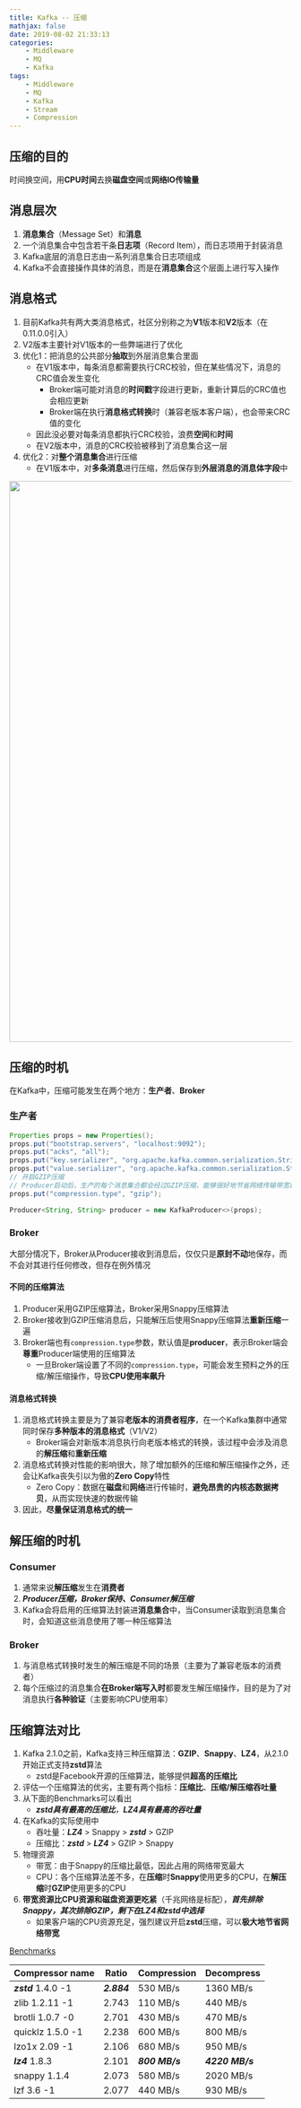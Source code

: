 ```yaml
---
title: Kafka -- 压缩
mathjax: false
date: 2019-08-02 21:33:13
categories:
    - Middleware
    - MQ
    - Kafka
tags:
    - Middleware
    - MQ
    - Kafka
    - Stream
    - Compression
---
```


## 压缩的目的
时间换空间，用**CPU时间**去换**磁盘空间**或**网络IO传输量**

## 消息层次
1. **消息集合**（Message Set）和**消息**
2. 一个消息集合中包含若干条**日志项**（Record Item），而日志项用于封装消息
3. Kafka底层的消息日志由一系列消息集合日志项组成
4. Kafka不会直接操作具体的消息，而是在**消息集合**这个层面上进行写入操作

<!-- more -->

## 消息格式
1. 目前Kafka共有两大类消息格式，社区分别称之为**V1**版本和**V2**版本（在0.11.0.0引入）
2. V2版本主要针对V1版本的一些弊端进行了优化
3. 优化1：把消息的公共部分**抽取**到外层消息集合里面
    - 在V1版本中，每条消息都需要执行CRC校验，但在某些情况下，消息的CRC值会发生变化
        - Broker端可能对消息的**时间戳**字段进行更新，重新计算后的CRC值也会相应更新
        - Broker端在执行**消息格式转换**时（兼容老版本客户端），也会带来CRC值的变化
    - 因此没必要对每条消息都执行CRC校验，浪费**空间**和**时间**
    - 在V2版本中，消息的CRC校验被移到了消息集合这一层
4. 优化2：对**整个消息集合**进行压缩
    - 在V1版本中，对**多条消息**进行压缩，然后保存到**外层消息的消息体字段**中

<img src="https://kafka-1253868755.cos.ap-guangzhou.myqcloud.com/geek-time/kafka-compression-v1-v2.png" width=1000/>

## 压缩的时机
在Kafka中，压缩可能发生在两个地方：**生产者**、**Broker**

### 生产者
```java
Properties props = new Properties();
props.put("bootstrap.servers", "localhost:9092");
props.put("acks", "all");
props.put("key.serializer", "org.apache.kafka.common.serialization.StringSerializer");
props.put("value.serializer", "org.apache.kafka.common.serialization.StringSerializer");
// 开启GZIP压缩
// Producer启动后，生产的每个消息集合都会经过GZIP压缩，能够很好地节省网络传输带宽和Kafka Broker端的磁盘占用
props.put("compression.type", "gzip");

Producer<String, String> producer = new KafkaProducer<>(props);
```

### Broker
大部分情况下，Broker从Producer接收到消息后，仅仅只是**原封不动**地保存，而不会对其进行任何修改，但存在例外情况

#### 不同的压缩算法
1. Producer采用GZIP压缩算法，Broker采用Snappy压缩算法
2. Broker接收到GZIP压缩消息后，只能解压后使用Snappy压缩算法**重新压缩**一遍
3. Broker端也有`compression.type`参数，默认值是**producer**，表示Broker端会**尊重**Producer端使用的压缩算法
    - 一旦Broker端设置了不同的`compression.type`，可能会发生预料之外的压缩/解压缩操作，导致**CPU使用率飙升**

#### 消息格式转换
1. 消息格式转换主要是为了兼容**老版本的消费者程序**，在一个Kafka集群中通常同时保存**多种版本的消息格式**（V1/V2）
    - Broker端会对新版本消息执行向老版本格式的转换，该过程中会涉及消息的**解压缩**和**重新压缩**
2. 消息格式转换对性能的影响很大，除了增加额外的压缩和解压缩操作之外，还会让Kafka丧失引以为傲的**Zero Copy**特性
    - Zero Copy：数据在**磁盘**和**网络**进行传输时，**避免昂贵的内核态数据拷贝**，从而实现快速的数据传输
3. 因此，**尽量保证消息格式的统一**

## 解压缩的时机

### Consumer
1. 通常来说**解压缩**发生在**消费者**
2. _**Producer压缩，Broker保持、Consumer解压缩**_
3. Kafka会将启用的压缩算法封装进**消息集合**中，当Consumer读取到消息集合时，会知道这些消息使用了哪一种压缩算法

### Broker
1. 与消息格式转换时发生的解压缩是不同的场景（主要为了兼容老版本的消费者）
2. 每个压缩过的消息集合**在Broker端写入时**都要发生解压缩操作，目的是为了对消息执行**各种验证**（主要影响CPU使用率）

## 压缩算法对比
1. Kafka 2.1.0之前，Kafka支持三种压缩算法：**GZIP**、**Snappy**、**LZ4**，从2.1.0开始正式支持**zstd**算法
    - zstd是Facebook开源的压缩算法，能够提供**超高的压缩比**
2. 评估一个压缩算法的优劣，主要有两个指标：**压缩比**、**压缩/解压缩吞吐量**
3. 从下面的Benchmarks可以看出
    - _**zstd具有最高的压缩比**，**LZ4具有最高的吞吐量**_
4. 在Kafka的实际使用中
    - 吞吐量：_**LZ4**_ > Snappy > _**zstd**_ > GZIP
    - 压缩比：_**zstd**_ > _**LZ4**_ > GZIP > Snappy
5. 物理资源
    - 带宽：由于Snappy的压缩比最低，因此占用的网络带宽最大
    - CPU：各个压缩算法差不多，在**压缩**时**Snappy**使用更多的CPU，在**解压缩**时**GZIP**使用更多的CPU
6. **带宽资源比CPU资源和磁盘资源更吃紧**（千兆网络是标配），_**首先排除Snappy，其次排除GZIP，剩下在LZ4和zstd中选择**_
    - 如果客户端的CPU资源充足，强烈建议开启**zstd**压缩，可以**极大地节省网络带宽**

[Benchmarks](https://github.com/facebook/zstd)

| Compressor name | Ratio | Compression | Decompress |
| ---- | ---- | ---- | ---- |
| _**zstd**_ 1.4.0 -1 | _**2.884**_ | 530 MB/s | 1360 MB/s |
| zlib 1.2.11 -1 | 2.743 | 110 MB/s | 440 MB/s |
| brotli 1.0.7 -0 | 2.701 | 430 MB/s | 470 MB/s |
| quicklz 1.5.0 -1 | 2.238 | 600 MB/s | 800 MB/s |
| lzo1x 2.09 -1 | 2.106 | 680 MB/s | 950 MB/s |
| _**lz4**_ 1.8.3 | 2.101 | _**800 MB/s**_ | _**4220 MB/s**_ |
| snappy 1.1.4 | 2.073 | 580 MB/s | 2020 MB/s |
| lzf 3.6 -1 | 2.077 | 440 MB/s | 930 MB/s |
